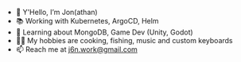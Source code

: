 - 👋 Y'Hello, I’m Jon(athan)
- 📚 Working with Kubernetes, ArgoCD, Helm
- 🌱 Learning about MongoDB, Game Dev (Unity, Godot)
- 💆‍♂️ My hobbies are cooking, fishing, music and custom keyboards
- 📫 Reach me at j6n.work@gmail.com

